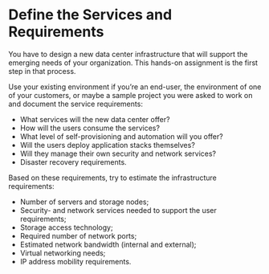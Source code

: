 # Define the Services and Requirements

You have to design a new data center infrastructure that will support the emerging needs of your organization. This hands-on assignment is the first step in that process.

Use your existing environment if you’re an end-user, the environment of one of your customers, or maybe a sample project you were asked to work on and document the service requirements:

* What services will the new data center offer?
* How will the users consume the services?
* What level of self-provisioning and automation will you offer?
* Will the users deploy application stacks themselves?
* Will they manage their own security and network services?
* Disaster recovery requirements.

Based on these requirements, try to estimate the infrastructure requirements:

* Number of servers and storage nodes;
* Security- and network services needed to support the user requirements;
* Storage access technology;
* Required number of network ports;
* Estimated network bandwidth (internal and external);
* Virtual networking needs;
* IP address mobility requirements.
